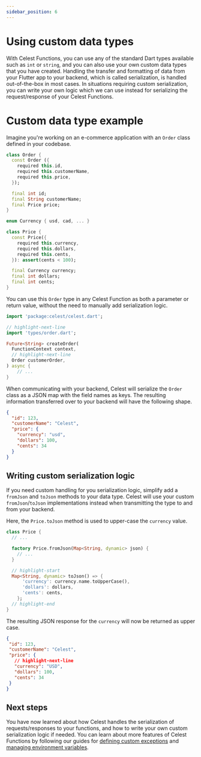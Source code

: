 ```yaml
---
sidebar_position: 6
---
```


# Using custom data types

With Celest Functions, you can use any of the standard Dart types available such as `int` or `string`, and you can also use your own custom data types that you have created. Handling the transfer and formatting of data from your Flutter app to your backend, which is called serialization, is handled out-of-the-box in most cases. In situations requiring custom serialization, you can write your own logic which we can use instead for serializing the request/response of your Celest Functions.


# Custom data type example

Imagine you're working on an e-commerce application with an `Order` class defined in your codebase.

```dart
class Order {
  const Order ({
    required this.id,
    required this.customerName,
    required this.price,
  });

  final int id;
  final String customerName;
  final Price price;
}

enum Currency { usd, cad, ... }

class Price {
  const Price({
    required this.currency,
    required this.dollars,
    required this.cents,
  }): assert(cents < 100);

  final Currency currency;
  final int dollars;
  final int cents;
}
```

You can use this `Order` type in any Celest Function as both a parameter or return value, without the need to manually add serialization logic.

```dart
import 'package:celest/celest.dart';

// highlight-next-line
import 'types/order.dart';

Future<String> createOrder(
  FunctionContext context,
  // highlight-next-line
  Order customerOrder,
) async {
	// ...
}
```

When communicating with your backend, Celest will serialize the `Order` class as a JSON map with the field names as keys. The resulting information transferred over to your backend will have the following shape.

```json
{
  "id": 123,
  "customerName": "Celest",
  "price": {
    "currency": "usd",
    "dollars": 100,
    "cents": 34
  }
}
```


## Writing custom serialization logic

If you need custom handling for you serialization logic, simplify add a `fromJson` and `toJson` methods to your data type. Celest will use your custom `fromJson`/`toJson` implementations instead when transmitting the type to and from your backend.

Here, the `Price.toJson` method is used to upper-case the `currency` value.

```dart
class Price {
  // ...

  factory Price.fromJson(Map<String, dynamic> json) {
    // ...
  }

  // highlight-start
  Map<String, dynamic> toJson() => {
      'currency': currency.name.toUpperCase(),
      'dollars': dollars,
      'cents': cents,
    };
  // highlight-end
}
```

The resulting JSON response for the `currency` will now be returned as upper case.

 ```json
{
  "id": 123,
  "customerName": "Celest",
  "price": {
    // highlight-next-line
    "currency": "USD",
    "dollars": 100,
    "cents": 34
  }
}
```

## Next steps

You have now learned about how Celest handles the serialization of requests/responses to your functions, and how to write your own custom serialization logic if needed. You can learn about more features of Celest Functions by following our guides for [defining custom exceptions](/docs/functions/exceptions.md) and [managing environment variables](/docs/functions/env-variables.md).